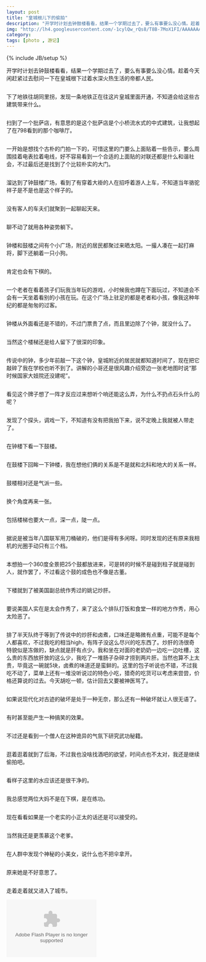 ```yaml
---
layout: post
title: "皇城根儿下的偷拍"
description: "开学时计划去钟鼓楼看看，结果一个学期过去了，要么有事要么没心情。趁着今天闲赶紧过去慰问一下在皇城根下过着水深火热生活的帝都人民。"
img: "http://lh4.googleusercontent.com/-1cylQw_rQs8/T8B-7MoX1FI/AAAAAAAAAQc/nFedDDOYNNE/s640/%25E9%25BC%2593%25E6%25A5%25BC%25E4%25B8%2580%25E8%25A7%2592.JPG"
category: 
tags: [photo , 游记]
---
```

{% include JB/setup %}
<div class="photo">
	<p>开学时计划去钟鼓楼看看，结果一个学期过去了，要么有事要么没心情。趁着今天闲赶紧过去慰问一下在皇城根下过着水深火热生活的帝都人民。</p>
	<img src="http://lh5.googleusercontent.com/-h1zVSfd1CLM/T8B9u3RlnDI/AAAAAAAAALw/LDcnhKaZdc4/s640/%25E5%259C%25B0%25E9%2593%2581%25E5%25BB%25BA%25E5%25B7%25A5.JPG" alt="">
	<p>下了地铁往胡同里拐，发现一条地铁正在往这片皇城里面开通，不知道会给这些古建筑带来什么。</p>
	<img src="http://lh4.googleusercontent.com/-qtwE3joL5nk/T8B-bjsVCQI/AAAAAAAAAOg/tigdsEpYDWI/s640/%25E7%259A%25AE%25E8%2590%25A8%25E5%25BA%2597.JPG" alt="">
	<p>扫到了一个批萨店，有意思的是这个批萨店是个小桥流水式的中式建筑，让我想起了在798看到的那个咖啡厅。</p>
	<img src="http://lh5.googleusercontent.com/-WkjI7R2hYNQ/T8B9wd9fV5I/AAAAAAAAAMA/sEOqfyKy_-w/s512/%25E5%25A4%25A7%25E9%2597%25A8.JPG" alt="">
	<p>一开始是想找个古朴的门拍一下的，可惜这里的门要么上面贴着一些告示，要么周围挂着电表拉着电线，好不容易看到一个合适的上面贴的对联还都是什么和谐社会，不过最后还是找到了个比较朴实的大门。</p>
	<img src="http://lh5.googleusercontent.com/-ivhWipIBlRo/T8B-MezfnaI/AAAAAAAAANw/Ap8a3bs4cJU/s640/%25E6%258B%2589%25E5%25AE%25A2.JPG" alt="">
	<p>溜达到了钟鼓楼广场，看到了有穿着大褂的人在招呼着游人上车，不知道当年骆驼祥子是不是也是这个样子的。</p>
	<img src="http://lh3.googleusercontent.com/-3on936r1BhI/T8B9mtDwMdI/AAAAAAAAALY/FcJe_MA1rsQ/s640/%25E5%2595%2586%25E9%2587%258F%25E7%2594%259F%25E6%2584%258F.JPG" alt="">
	<p>没有客人的车夫们就聚到一起聊起天来。</p>
	<img src="http://lh6.googleusercontent.com/-W9K7RXSspFw/T8B-hmbrMsI/AAAAAAAAAO4/OUQ6fjTsZQM/s640/%25E7%259D%25A1%25E8%25A7%2589%25E4%25B8%2589%25E4%25BA%25BA%25E7%25BB%2584.JPG" alt="">
	<p>聊不动了就用各种姿势躺下。</p>
	<img src="http://lh3.googleusercontent.com/-0VQuAJ1OqNk/T8B-GoGQd-I/AAAAAAAAANc/Kw6SH86Gnu8/s640/%25E6%2589%2593%25E9%25BA%25BB%25E5%25B0%2586.JPG" alt="">
	<p>钟楼和鼓楼之间有个小广场，附近的居民都聚过来晒太阳。一撮人凑在一起打麻将，脚下还躺着一只小狗。</p>
	<img src="http://lh3.googleusercontent.com/-m8JUdTJkX_o/T8B9ZxrXTiI/AAAAAAAAAKo/3FsmAvndDMg/s640/%25E4%25B8%258B%25E8%25B1%25A1%25E6%25A3%258B.JPG" alt="">
	<p>肯定也会有下棋的。</p>
	<img src="http://lh5.googleusercontent.com/-cYACEQMRxDk/T8B-iImASfI/AAAAAAAAAPA/SF0WIMoURHg/s640/%25E8%2580%2581%25E8%2580%2585%25E5%2592%258C%25E5%25AD%25A9%25E5%25AD%2590.JPG" alt="">
	<p>一个老者在看着孩子们玩我当年玩的游戏，小时候我也蹲在下面玩过，不知道会不会有一天坐着看别的小孩在玩。在这个广场上驻足的都是老者和小孩，像我这种年纪的都是匆匆的过客。</p>
	<img src="http://lh3.googleusercontent.com/-a7tY0xGmzKw/T8B-0imEZcI/AAAAAAAAAP0/tKPB7-nNtOQ/s512/%25E9%2592%259F%25E6%25A5%25BC.JPG" alt="">
	<p>钟楼从外面看还是不错的，不过门票贵了点，而且里边除了个钟，就没什么了。</p>
	<img src="http://lh6.googleusercontent.com/-4fc4kI-G8q0/T8B-0TYc77I/AAAAAAAAAPw/VAU5uK8IAKc/s640/%25E9%2592%259F%25E6%25A5%25BC%25E6%25A5%25BC%25E6%25A2%25AF.JPG" alt="">
	<p>当然这个楼梯还是给人留下了很深的印象。</p>
	<img src="http://lh6.googleusercontent.com/-ikfiSpIpXEM/T8B-0yuS6CI/AAAAAAAAAP8/hkDNg7nceKE/s512/%25E9%2592%259F.JPG" alt="">
	<p>传说中的钟，多少年前敲一下这个钟，皇城附近的居民就都知道时间了，现在把它敲碎了我在学校也听不到了。讲解的小哥还是很风趣介绍旁边一张老地图时说“那时候国家大妓院还没建呢”。</p>
	<img src="http://lh4.googleusercontent.com/-LLJRCpBlL1s/T8B-MGjbDqI/AAAAAAAAANo/kf1-69s-JDA/s640/%25E6%258A%2595%25E5%25B8%2581%25E5%2587%25BB%25E9%2592%259F.JPG" alt="">
	<p>看见这个牌子想了一阵才反应过来想听个响还能这么弄，为什么不扔点石头什么的呢？</p>
	<img src="http://lh4.googleusercontent.com/-rYKgfunz1M8/T8B-rhNl3SI/AAAAAAAAAPY/UnTiTeL_Whs/s640/%25E8%25B0%2583%25E6%2588%258F%25E6%2591%2584%25E5%2583%258F%25E5%25A4%25B4.JPG" alt="">
	<p>发现了个探头，调戏一下，不知道有没有把我拍下来，说不定晚上我就被人带走了。</p>
	<img src="http://lh4.googleusercontent.com/-h8fOyad6CXE/T8B-4oZBbCI/AAAAAAAAAQM/rZkohjWKbaU/s640/%25E9%2592%259F%25E6%25A5%25BC%25E7%259C%258B%25E9%25BC%2593%25E6%25A5%25BC.JPG" alt="">
	<p>在钟楼下看一下鼓楼。</p>
	<img src="http://lh4.googleusercontent.com/-B5p8f_1B4Fo/T8B-8F1rbxI/AAAAAAAAAQg/5Xdvir5dHJU/s512/%25E9%25BC%2593%25E6%25A5%25BC%25E7%259C%258B%25E9%2592%259F%25E6%25A5%25BC.JPG" alt="">
	<p>在鼓楼下回眸一下钟楼，我在想他们俩的关系是不是就和北科和地大的关系一样。</p>
	<img src="http://lh5.googleusercontent.com/-34oMEvnaxAE/T8B-6qVGpQI/AAAAAAAAAQU/mo6OMbACRjI/s640/%25E9%25BC%2593%25E6%25A5%25BC.JPG" alt="">
	<p>鼓楼相对还是气派一些。</p>
	<img src="http://lh4.googleusercontent.com/-1cylQw_rQs8/T8B-7MoX1FI/AAAAAAAAAQc/nFedDDOYNNE/s640/%25E9%25BC%2593%25E6%25A5%25BC%25E4%25B8%2580%25E8%25A7%2592.JPG" alt="">
	<p>换个角度再来一张。</p>
	<img src="http://lh4.googleusercontent.com/-UhBYdsC_0kw/T8B9V_kMj4I/AAAAAAAAAKg/6pmkhdE2Kqw/s640/DSCF0069.JPG" alt="">
	<p>包括楼梯也要大一点，深一点，陡一点。</p>
	<img src="http://lh4.googleusercontent.com/-8CuuofOiLHo/T8B-hta5myI/AAAAAAAAAO8/XrxQeXhcNtY/s640/%25E7%25A0%25B4%25E9%25BC%2593.JPG" alt="">
	<p>据说是被当年八国联军用刀桶破的，他们是得有多闲呀。同时发现的还有原来我相机的光圈手动只有三个档。</p>
	<img src="http://lh6.googleusercontent.com/-us1xc3CAcaA/T8B90GJ5hPI/AAAAAAAAAMM/io0i6Ldcy0c/s640/%25E5%25A4%25A7%25E9%25BC%2593.JPG" alt="">
	<p>本想拍一个360度全景把25个鼓都放进来，可是转的时候不是碰到柱子就是碰到人，就作罢了，不过看这个鼓的成色也不像是古董。</p>
	<img src="http://lh6.googleusercontent.com/-2_VwyszOp90/T8B94Y7IqvI/AAAAAAAAAMg/2KPtFFcXKNI/s640/%25E5%25A7%259A%25E8%25AE%25B0%25E7%2582%2592%25E8%2582%259D.JPG" alt="">
	<p>下楼就到了被美国副总统作秀过的姚记炒肝。</p>
	<img src="http://lh4.googleusercontent.com/-_yypKcPhXDE/T8B-McVGLdI/AAAAAAAAANs/Of00xonsxTw/s640/%25E6%258E%2592%25E9%2598%259F.JPG" alt="">
	<p>要说美国人实在是太会作秀了，来了这么个排队打饭和食堂一样的地方作秀，用心太险恶了。</p>
	<img src="http://lh4.googleusercontent.com/-Z44tVnBZPJU/T8B-WQNGH1I/AAAAAAAAAOQ/cmAjyTjoyA0/s640/%25E7%2582%2592%25E8%2582%259D.JPG" alt="">
	<p>排了半天队终于等到了传说中的炒肝和卤煮，口味还是略微有点重，可能不是每个人都喜欢，不过我吃的相当high，有阵子没这么尽兴的吃东西了。炒肝的汤很奇特貌似是冻做的，缺点就是肝有点少。我和坐在对面的老奶奶一边吃一边吐槽，这么贵的东西放肝放的这么少，我吃了一堆肠子杂碎才捞到两片肝。当然也算不上太贵，毕竟这一碗就5块，卤煮的味道还是蛮鲜的。这里的包子听说也不错，不过我吃不动了，菜单上还有一堆没听说过的特色小吃，猎奇的吃货可以考虑来尝尝，价格还算说的过去。今天胡吃一顿，估计回去又要被神医骂了。</p>
	<img src="http://lh6.googleusercontent.com/-0wWurJ43goU/T8B92va_AyI/AAAAAAAAAMY/X-7TVKseI1w/s640/%25E5%25A6%2582%25E6%25AD%25A4%25E5%259D%259A%25E5%2586%25B3.JPG" alt="">
	<p>如果说现代化对古迹的破坏是处于一种无奈，那么还有一种破坏就让人很无语了。</p>
	<img src="http://lh3.googleusercontent.com/-lcx94t3uWK4/T8B9vAsSVfI/AAAAAAAAAL0/WALXVWi0Cpw/s640/%25E5%259D%259A%25E5%2586%25B3.JPG" alt="">
	<p>有时甚至能产生一种搞笑的效果。</p>
	<img src="http://lh4.googleusercontent.com/-F05x52UJk-w/T8B-cCk3lBI/AAAAAAAAAOk/B4ANC8KMo7I/s640/%25E7%259C%259F%25E6%25AD%25A3%25E7%259A%2584%25E5%259D%259A%25E5%2586%25B3.JPG" alt="">
	<p>不过还是看到一个僧人在这种诡异的气氛下研究武功秘籍。</p>
	<img src="http://lh3.googleusercontent.com/-Wblg6UrwrQ4/T8B9j1sPQQI/AAAAAAAAALI/yPy_XzjkEFY/s640/%25E5%2590%258E%25E6%25B5%25B7.JPG" alt="">
	<p>逛着逛着就到了后海，不过我也没啥找酒吧的欲望，时间点也不太对，我还是继续偷拍吧。</p>
	<img src="http://lh4.googleusercontent.com/-2EZpXvDcdz8/T8B-qcjOpSI/AAAAAAAAAPQ/3gS2FqTfRZk/s640/%25E8%2587%25AA%25E7%2594%25B1%25E6%25B3%25B3.JPG" alt="">
	<p>看样子这里的水应该还是很干净的。</p>
	<img src="http://lh6.googleusercontent.com/-SzPKrks4h5Y/T8B-rsrXDLI/AAAAAAAAAPc/pnWCkMsMy1Y/s640/%25E8%25B7%25B3%25E6%25A3%258B.JPG" alt="">
	<p>我总感觉两位大妈不是在下棋，是在练功。</p>
	<img src="http://lh3.googleusercontent.com/-BUnZf8DX9Bg/T8B97xXndRI/AAAAAAAAAMw/o9aI7jl-m5s/s640/%25E5%25B0%258F%25E6%25AD%25A3%25E5%25A4%25AA1.JPG" alt="">
	<p>现在看看如果是一个老实的小正太的话还是可以接受的。</p>
	<img src="http://lh3.googleusercontent.com/-dXrGjIxAuzo/T8B-EZ4Jx1I/AAAAAAAAANQ/yBjMl9o_mFA/s640/%25E5%25B0%258F%25E8%2590%259D%25E8%258E%2589.JPG" alt="">
	<p>当然我还是更羡慕这个老爹。</p>
	<img src="http://lh5.googleusercontent.com/-35kH-U7uDOo/T8B9-hCOeQI/AAAAAAAAANA/jJ2kzxkLGqY/s640/%25E5%25B0%258F%25E7%25BE%258E%25E5%25A5%25B31.JPG" alt="">
	<p>在人群中发现个神秘的小美女，说什么也不把伞拿开。</p>
	<img src="http://lh4.googleusercontent.com/-6Xt68Qj6Quc/T8B-GF9T4_I/AAAAAAAAANY/oy-fn4TlJjc/s640/%25E5%25B0%258F%25E7%25BE%258E%25E5%25A5%25B33.JPG" alt="">
	<p>原来她是不好意思了。</p>
	<img src="http://lh5.googleusercontent.com/-QfgS6ezgh94/T8B9sdGXZfI/AAAAAAAAALo/50EgoeFSmcA/s640/%25E5%259B%259E%25E5%2588%25B0%25E5%259F%258E%25E5%25B8%2582.JPG" alt="">
	<p>走着走着就又进入了城市。</p>
<embed src="http://www.xiami.com/widget/7864923_385038,_235_150_FF8719_494949_1/multiPlayer.swf" type="application/x-shockwave-flash" width="235" height="150" wmode="opaque"></embed>
</div>
